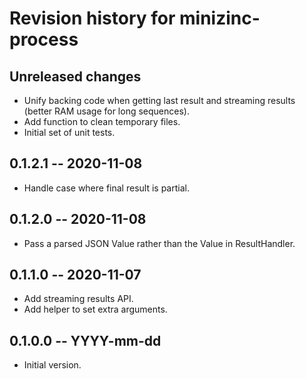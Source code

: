 # Revision history for minizinc-process

## Unreleased changes

* Unify backing code when getting last result and streaming results (better RAM usage for long sequences).
* Add function to clean temporary files.
* Initial set of unit tests.

## 0.1.2.1 -- 2020-11-08

* Handle case where final result is partial.

## 0.1.2.0 -- 2020-11-08

* Pass a parsed JSON Value rather than the Value in ResultHandler.

## 0.1.1.0 -- 2020-11-07

* Add streaming results API.
* Add helper to set extra arguments.

## 0.1.0.0 -- YYYY-mm-dd

* Initial version.
